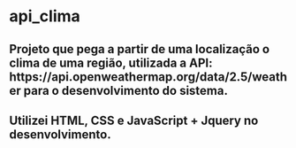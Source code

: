 # api_clima

<div>
  <h2>Projeto que pega a partir de uma localização o clima de uma região, utilizada a API: https://api.openweathermap.org/data/2.5/weather para o desenvolvimento do sistema.</h2>
  <h2>Utilizei HTML, CSS e JavaScript + Jquery no desenvolvimento.</h2>
</div>
